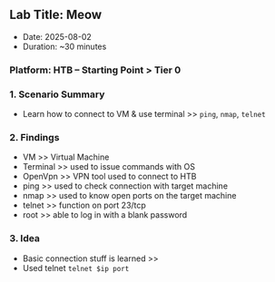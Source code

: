 ## Lab Title: Meow
- Date: 2025-08-02
- Duration: ~30 minutes

### Platform: HTB – Starting Point > Tier 0

### 1. Scenario Summary
- Learn how to connect to VM & use terminal >> `ping`, `nmap`, `telnet`

### 2. Findings
- VM        >> Virtual Machine
- Terminal  >> used to issue commands with OS
- OpenVpn   >> VPN tool used to connect to HTB
- ping      >> used to check connection with target machine
- nmap      >> used to know open ports on the target machine
- telnet    >> function on port 23/tcp
- root      >> able to log in with a blank password

### 3. Idea
- Basic connection stuff is learned >>
- Used telnet `telnet $ip port`

